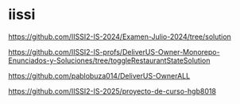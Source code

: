 # iissi

https://github.com/IISSI2-IS-2024/Examen-Julio-2024/tree/solution

https://github.com/IISSI2-IS-profs/DeliverUS-Owner-Monorepo-Enunciados-y-Soluciones/tree/toggleRestaurantStateSolution

https://github.com/pablobuza014/DeliverUS-OwnerALL

https://github.com/IISSI2-IS-2025/proyecto-de-curso-hgb8018
